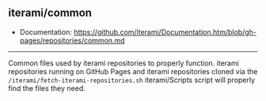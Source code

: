 iterami/common
--------------

* Documentation: https://github.com/iterami/Documentation.htm/blob/gh-pages/repositories/common.md

---

Common files used by iterami repositories to properly function. iterami repositories running on GitHub Pages and iterami repositories cloned via the `/iterami/fetch-iterami-repositories.sh` iterami/Scripts script will properly find the files they need.
